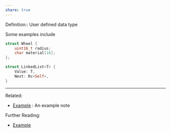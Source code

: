 ```yaml
---
share: true
---
```



Definition:: User defined data type

Some examples include
```c
struct Wheel {
	uint16_t radius;
	char material[16];
};
```

```rust
struct LinkedList<T> {
	Value: T,
	Next: Rc<Self>,
}
```

---
Related:
- [Example](../Meta/Example.md) : An example note

Further Reading:
- [Example](../Meta/Example.md)
